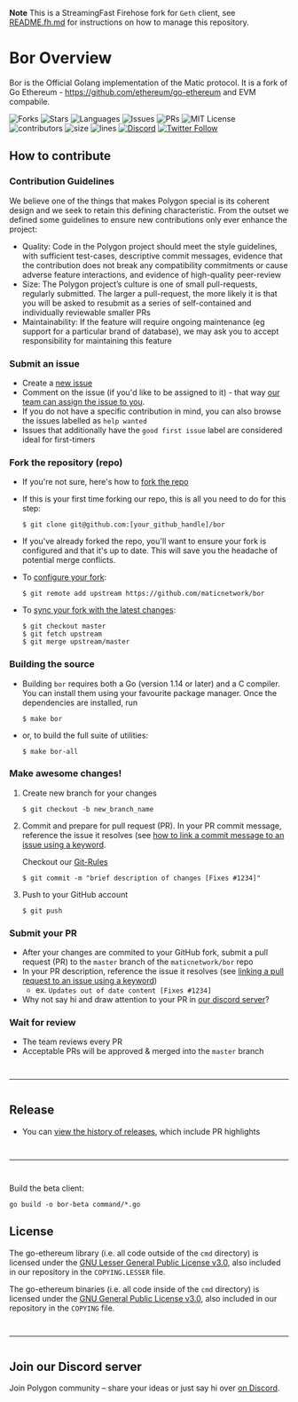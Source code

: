**Note** This is a StreamingFast Firehose fork for `Geth` client, see [README.fh.md](./README.fh.md) for instructions on how to manage this repository.

# Bor Overview
Bor is the Official Golang implementation of the Matic protocol. It is a fork of Go Ethereum - https://github.com/ethereum/go-ethereum and EVM compabile.

![Forks](https://img.shields.io/github/forks/maticnetwork/bor?style=social)
![Stars](https://img.shields.io/github/stars/maticnetwork/bor?style=social)
![Languages](https://img.shields.io/github/languages/count/maticnetwork/bor)
![Issues](https://img.shields.io/github/issues/maticnetwork/bor)
![PRs](https://img.shields.io/github/issues-pr-raw/maticnetwork/bor)
![MIT License](https://img.shields.io/github/license/maticnetwork/bor)
![contributors](https://img.shields.io/github/contributors-anon/maticnetwork/bor)
![size](https://img.shields.io/github/languages/code-size/maticnetwork/bor)
![lines](https://img.shields.io/tokei/lines/github/maticnetwork/bor)
[![Discord](https://img.shields.io/discord/714888181740339261?color=1C1CE1&label=Polygon%20%7C%20Discord%20%F0%9F%91%8B%20&style=flat-square)](https://discord.gg/zdwkdvMNY2)
[![Twitter Follow](https://img.shields.io/twitter/follow/0xPolygon.svg?style=social)](https://twitter.com/0xPolygon)

## How to contribute

### Contribution  Guidelines
We believe one of the things that makes Polygon special is its coherent design and we seek to retain this defining characteristic. From the outset we defined some guidelines to ensure new contributions only ever enhance the project:

* Quality: Code in the Polygon project should meet the style guidelines, with sufficient test-cases, descriptive commit messages, evidence that the contribution does not break any compatibility commitments or cause adverse feature interactions, and evidence of high-quality peer-review
* Size: The Polygon project’s culture is one of small pull-requests, regularly submitted. The larger a pull-request, the more likely it is that you will be asked to resubmit as a series of self-contained and individually reviewable smaller PRs
* Maintainability: If the feature will require ongoing maintenance (eg support for a particular brand of database), we may ask you to accept responsibility for maintaining this feature
### Submit an issue

- Create a [new issue](https://github.com/maticnetwork/bor/issues/new/choose)
- Comment on the issue (if you'd like to be assigned to it) - that way [our team can assign the issue to you](https://github.blog/2019-06-25-assign-issues-to-issue-commenters/).
- If you do not have a specific contribution in mind, you can also browse the issues labelled as `help wanted`
- Issues that additionally have the `good first issue` label are considered ideal for first-timers

### Fork the repository (repo)

- If you're not sure, here's how to [fork the repo](https://help.github.com/en/articles/fork-a-repo)

- If this is your first time forking our repo, this is all you need to do for this step:

    ```
    $ git clone git@github.com:[your_github_handle]/bor
    ```

- If you've already forked the repo, you'll want to ensure your fork is configured and that it's up to date. This will save you the headache of potential merge conflicts.

- To [configure your fork](https://docs.github.com/en/github/collaborating-with-issues-and-pull-requests/configuring-a-remote-for-a-fork):

    ```
    $ git remote add upstream https://github.com/maticnetwork/bor
    ```

- To [sync your fork with the latest changes](https://docs.github.com/en/github/collaborating-with-issues-and-pull-requests/syncing-a-fork):

    ```
    $ git checkout master
    $ git fetch upstream
    $ git merge upstream/master
    ```

### Building the source

- Building `bor` requires both a Go (version 1.14 or later) and a C compiler. You can install
them using your favourite package manager. Once the dependencies are installed, run

     ```shell
     $ make bor
     ```

- or, to build the full suite of utilities:

     ```shell
     $ make bor-all
     ```

### Make awesome changes!

1. Create new branch for your changes

    ```
    $ git checkout -b new_branch_name
    ```

2. Commit and prepare for pull request (PR). In your PR commit message, reference the issue it resolves (see [how to link a commit message to an issue using a keyword](https://docs.github.com/en/free-pro-team@latest/github/managing-your-work-on-github/linking-a-pull-request-to-an-issue#linking-a-pull-request-to-an-issue-using-a-keyword).


    Checkout our [Git-Rules](https://docs.polygon.technology/docs/contribute/orientation#git-rules)

    ```
    $ git commit -m "brief description of changes [Fixes #1234]"
    ```

3. Push to your GitHub account

    ```
    $ git push
    ```

### Submit your PR

- After your changes are commited to your GitHub fork, submit a pull request (PR) to the `master` branch of the `maticnetwork/bor` repo
- In your PR description, reference the issue it resolves (see [linking a pull request to an issue using a keyword](https://docs.github.com/en/free-pro-team@latest/github/managing-your-work-on-github/linking-a-pull-request-to-an-issue#linking-a-pull-request-to-an-issue-using-a-keyword))
  - ex. `Updates out of date content [Fixes #1234]`
- Why not say hi and draw attention to your PR in [our discord server](https://discord.gg/zdwkdvMNY2)?

### Wait for review

- The team reviews every PR
- Acceptable PRs will be approved & merged into the `master` branch

<hr style="margin-top: 3em; margin-bottom: 3em;">

## Release

- You can [view the history of releases](https://github.com/maticnetwork/bor/releases), which include PR highlights

<hr style="margin-top: 3em; margin-bottom: 3em;">


Build the beta client:

```shell
go build -o bor-beta command/*.go
```

## License

The go-ethereum library (i.e. all code outside of the `cmd` directory) is licensed under the
[GNU Lesser General Public License v3.0](https://www.gnu.org/licenses/lgpl-3.0.en.html),
also included in our repository in the `COPYING.LESSER` file.

The go-ethereum binaries (i.e. all code inside of the `cmd` directory) is licensed under the
[GNU General Public License v3.0](https://www.gnu.org/licenses/gpl-3.0.en.html), also
included in our repository in the `COPYING` file.

<hr style="margin-top: 3em; margin-bottom: 3em;">

## Join our Discord server

Join Polygon community  – share your ideas or just say hi over [on Discord](https://discord.gg/zdwkdvMNY2).
